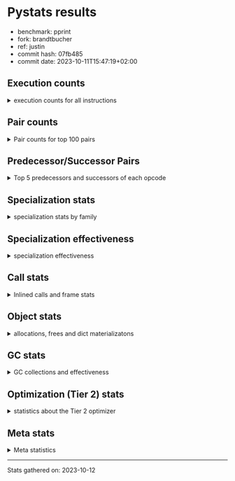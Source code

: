
# Pystats results

- benchmark: pprint
- fork: brandtbucher
- ref: justin
- commit hash: 07fb485
- commit date: 2023-10-11T15:47:19+02:00

## Execution counts

<details>
<summary> execution counts for all instructions </summary>

|Name | Count | Self | Cumulative | Miss ratio | 
|---|---:|---:|---:|---:|
| LOAD_FAST | 3,402,006,240 | 19.2% | 19.2% |  |
| STORE_FAST | 1,596,002,880 | 9.0% | 28.3% |  |
| LOAD_GLOBAL_BUILTIN | 1,428,001,980 | 8.1% | 36.3% |  |
| LOAD_CONST | 1,170,002,100 | 6.6% | 43.0% |  |
| POP_JUMP_IF_FALSE | 1,074,001,620 | 6.1% | 49.0% |  |
| TO_BOOL_BOOL | 978,000,900 | 5.5% | 54.6% |  |
| LOAD_FAST_LOAD_FAST | 846,001,980 | 4.8% | 59.3% |  |
| RETURN_VALUE | 528,000,420 | 3.0% | 62.3% |  |
| POP_JUMP_IF_TRUE | 486,000,360 | 2.7% | 65.1% |  |
| CALL_BUILTIN_FAST | 468,000,780 | 2.6% | 67.7% |  |
| CALL_BUILTIN_O | 426,000,420 | 2.4% | 70.1% |  |
| RESUME_CHECK | 414,000,840 | 2.3% | 72.5% |  |
| CALL_PY_EXACT_ARGS | 288,000,600 | 1.6% | 74.1% |  |
| LOAD_ATTR_METHOD_WITH_VALUES | 282,000,660 | 1.6% | 75.7% |  |
| POP_TOP | 276,000,720 | 1.6% | 77.3% |  |
| BUILD_TUPLE | 270,000,120 | 1.5% | 78.8% |  |
| LOAD_ATTR | 252,062,300 | 1.4% | 80.2% |  |
| LOAD_GLOBAL_MODULE | 234,000,380 | 1.3% | 81.5% |  |
| UNPACK_SEQUENCE_TUPLE | 234,000,060 | 1.3% | 82.9% |  |
| CONTAINS_OP | 216,000,420 | 1.2% | 84.1% |  |
| ENTER_EXECUTOR | 197,999,940 | 1.1% | 85.2% |  |
| PUSH_NULL | 192,000,780 | 1.1% | 86.3% |  |
| IS_OP | 180,000,120 | 1.0% | 87.3% |  |
| LOAD_ATTR_INSTANCE_VALUE | 174,000,420 | 1.0% | 88.3% |  |
| CALL_TYPE_1 | 144,000,180 | 0.8% | 89.1% |  |
| INTERPRETER_EXIT | 126,000,120 | 0.7% | 89.8% |  |
| LOAD_ATTR_METHOD_NO_DICT | 96,000,240 | 0.5% | 90.4% |  |
| EXTENDED_ARG | 90,000,120 | 0.5% | 90.9% |  |
| FOR_ITER_LIST | 84,436,840 | 0.5% | 91.3% | 27.4% |
| CALL_METHOD_DESCRIPTOR_O | 78,000,240 | 0.4% | 91.8% |  |
| RETURN_CONST | 78,000,180 | 0.4% | 92.2% |  |
| CALL | 72,018,520 | 0.4% | 92.6% |  |
| BINARY_OP | 72,018,000 | 0.4% | 93.0% |  |
| BINARY_OP_ADD_INT | 72,000,360 | 0.4% | 93.4% |  |
| STORE_SUBSCR_DICT | 72,000,180 | 0.4% | 93.9% |  |
| DELETE_SUBSCR | 72,000,180 | 0.4% | 94.3% |  |
| TO_BOOL_NONE | 72,000,120 | 0.4% | 94.7% |  |
| GET_ITER | 72,000,120 | 0.4% | 95.1% |  |
| BUILD_LIST | 72,000,120 | 0.4% | 95.5% |  |
| COPY | 72,000,060 | 0.4% | 95.9% |  |
| STORE_ATTR_SLOT | 72,000,000 | 0.4% | 96.3% |  |
| FORMAT_SIMPLE | 72,000,000 | 0.4% | 96.7% |  |
| CONVERT_VALUE | 72,000,000 | 0.4% | 97.1% |  |
| BINARY_SUBSCR_TUPLE_INT | 72,000,000 | 0.4% | 97.5% |  |
| COMPARE_OP_INT | 60,000,240 | 0.3% | 97.9% |  |
| TO_BOOL | 54,013,220 | 0.3% | 98.2% |  |
| CALL_LEN | 42,000,060 | 0.2% | 98.4% |  |
| FOR_ITER_TUPLE | 36,436,000 | 0.2% | 98.6% | 63.5% |
| JUMP_FORWARD | 36,000,180 | 0.2% | 98.8% |  |
| LOAD_ATTR_SLOT | 36,000,000 | 0.2% | 99.0% |  |
| BUILD_STRING | 36,000,000 | 0.2% | 99.2% |  |
| STORE_FAST_STORE_FAST | 24,000,120 | 0.1% | 99.4% |  |
| CALL_METHOD_DESCRIPTOR_NOARGS | 24,000,120 | 0.1% | 99.5% |  |
| NOP | 18,000,240 | 0.1% | 99.6% |  |
| TO_BOOL_LIST | 18,000,120 | 0.1% | 99.7% |  |
| UNPACK_SEQUENCE_TWO_TUPLE | 18,000,000 | 0.1% | 99.8% |  |
| CALL_KW | 18,000,000 | 0.1% | 99.9% |  |
| BINARY_OP_SUBTRACT_INT | 12,000,300 | 0.1% | 100.0% |  |
| LOAD_ATTR_METHOD_LAZY_DICT | 6,000,180 | 0.0% | 100.0% |  |
| LOAD_DEREF | 240 | 0.0% | 100.0% |  |
| LOAD_GLOBAL | 220 | 0.0% | 100.0% |  |
| LOAD_ATTR_MODULE | 200 | 0.0% | 100.0% |  |
| COPY_FREE_VARS | 120 | 0.0% | 100.0% |  |
| CALL_FUNCTION_EX | 120 | 0.0% | 100.0% |  |
| BINARY_OP_SUBTRACT_FLOAT | 120 | 0.0% | 100.0% |  |
| PUSH_EXC_INFO | 60 | 0.0% | 100.0% |  |
| POP_JUMP_IF_NONE | 60 | 0.0% | 100.0% |  |
| POP_EXCEPT | 60 | 0.0% | 100.0% |  |
| LOAD_ATTR_NONDESCRIPTOR_WITH_VALUES | 60 | 0.0% | 100.0% |  |
| JUMP_BACKWARD | 60 | 0.0% | 100.0% |  |
| COMPARE_OP | 60 | 0.0% | 100.0% |  |
| CHECK_EXC_MATCH | 60 | 0.0% | 100.0% |  |
| CALL_METHOD_DESCRIPTOR_FAST | 60 | 0.0% | 100.0% |  |
| BUILD_MAP | 60 | 0.0% | 100.0% |  |
| BINARY_OP_ADD_UNICODE | 60 | 0.0% | 100.0% |  |
| STORE_SUBSCR | 20 | 0.0% | 100.0% |  |


</details>

## Pair counts

<details>
<summary> Pair counts for top 100 pairs </summary>

|Pair | Count | Self | Cumulative | 
|---|---:|---:|---:|
| LOAD_GLOBAL_BUILTIN LOAD_FAST | 906,001,320 | 5.1% | 5.1% |
| STORE_FAST LOAD_FAST | 792,001,560 | 4.5% | 9.6% |
| LOAD_FAST LOAD_GLOBAL_BUILTIN | 522,000,600 | 3.0% | 12.6% |
| TO_BOOL_BOOL POP_JUMP_IF_FALSE | 510,000,660 | 2.9% | 15.4% |
| POP_JUMP_IF_FALSE LOAD_GLOBAL_BUILTIN | 486,000,360 | 2.7% | 18.2% |
| STORE_FAST STORE_FAST | 456,000,000 | 2.6% | 20.8% |
| LOAD_FAST TO_BOOL_BOOL | 402,000,280 | 2.3% | 23.0% |
| TO_BOOL_BOOL POP_JUMP_IF_TRUE | 396,000,120 | 2.2% | 25.3% |
| LOAD_FAST CALL_BUILTIN_O | 390,000,420 | 2.2% | 27.5% |
| POP_JUMP_IF_FALSE LOAD_FAST | 372,000,840 | 2.1% | 29.6% |
| LOAD_GLOBAL_BUILTIN CALL_BUILTIN_FAST | 342,000,480 | 1.9% | 31.5% |
| CALL_BUILTIN_FAST TO_BOOL_BOOL | 342,000,480 | 1.9% | 33.5% |
| LOAD_FAST LOAD_CONST | 324,000,540 | 1.8% | 35.3% |
| LOAD_CONST LOAD_CONST | 306,000,240 | 1.7% | 37.0% |
| CALL_PY_EXACT_ARGS RESUME_CHECK | 288,000,600 | 1.6% | 38.6% |
| LOAD_FAST LOAD_ATTR_METHOD_WITH_VALUES | 282,000,620 | 1.6% | 40.2% |
| POP_TOP LOAD_FAST | 270,000,420 | 1.5% | 41.8% |
| BUILD_TUPLE RETURN_VALUE | 270,000,120 | 1.5% | 43.3% |
| RETURN_VALUE UNPACK_SEQUENCE_TUPLE | 234,000,060 | 1.3% | 44.6% |
| RETURN_VALUE RETURN_VALUE | 234,000,060 | 1.3% | 45.9% |
| UNPACK_SEQUENCE_TUPLE STORE_FAST | 228,000,000 | 1.3% | 47.2% |
| CONTAINS_OP POP_JUMP_IF_FALSE | 216,000,420 | 1.2% | 48.5% |
| LOAD_ATTR_METHOD_WITH_VALUES LOAD_FAST_LOAD_FAST | 198,000,660 | 1.1% | 49.6% |
| LOAD_CONST STORE_FAST | 198,000,540 | 1.1% | 50.7% |
| LOAD_FAST_LOAD_FAST LOAD_FAST_LOAD_FAST | 198,000,240 | 1.1% | 51.8% |
| LOAD_FAST_LOAD_FAST CALL_PY_EXACT_ARGS | 198,000,220 | 1.1% | 52.9% |
| POP_JUMP_IF_TRUE LOAD_FAST | 198,000,120 | 1.1% | 54.1% |
| POP_JUMP_IF_TRUE ENTER_EXECUTOR | 197,999,940 | 1.1% | 55.2% |
| LOAD_FAST PUSH_NULL | 192,000,540 | 1.1% | 56.3% |
| PUSH_NULL LOAD_FAST | 192,000,240 | 1.1% | 57.3% |
| CALL_BUILTIN_O POP_TOP | 192,000,120 | 1.1% | 58.4% |
| LOAD_GLOBAL_BUILTIN LOAD_ATTR | 180,000,120 | 1.0% | 59.4% |
| LOAD_ATTR IS_OP | 180,000,120 | 1.0% | 60.5% |
| STORE_FAST LOAD_GLOBAL_BUILTIN | 168,000,180 | 1.0% | 61.4% |
| LOAD_ATTR_INSTANCE_VALUE TO_BOOL_BOOL | 162,000,120 | 0.9% | 62.3% |
| LOAD_CONST BUILD_TUPLE | 162,000,000 | 0.9% | 63.2% |
| CALL_BUILTIN_O LOAD_CONST | 162,000,000 | 0.9% | 64.2% |
| LOAD_FAST LOAD_ATTR_INSTANCE_VALUE | 156,000,320 | 0.9% | 65.0% |
| RESUME_CHECK LOAD_FAST | 144,000,360 | 0.8% | 65.9% |
| RESUME_CHECK LOAD_GLOBAL_BUILTIN | 144,000,300 | 0.8% | 66.7% |
| LOAD_FAST CALL_TYPE_1 | 144,000,160 | 0.8% | 67.5% |
| LOAD_GLOBAL_MODULE CONTAINS_OP | 144,000,120 | 0.8% | 68.3% |
| LOAD_FAST LOAD_GLOBAL_MODULE | 144,000,120 | 0.8% | 69.1% |
| CALL_TYPE_1 STORE_FAST | 144,000,120 | 0.8% | 69.9% |
| IS_OP POP_JUMP_IF_FALSE | 144,000,000 | 0.8% | 70.7% |
| CALL_BUILTIN_FAST STORE_FAST | 126,000,300 | 0.7% | 71.5% |
| LOAD_CONST CALL_BUILTIN_FAST | 126,000,120 | 0.7% | 72.2% |
| CACHE RESUME_CHECK | 126,000,120 | 0.7% | 72.9% |
| LOAD_FAST CALL_PY_EXACT_ARGS | 90,000,240 | 0.5% | 73.4% |
| EXTENDED_ARG POP_JUMP_IF_FALSE | 90,000,120 | 0.5% | 73.9% |
| LOAD_FAST_LOAD_FAST LOAD_FAST | 84,000,360 | 0.5% | 74.4% |
| LOAD_FAST LOAD_FAST_LOAD_FAST | 84,000,000 | 0.5% | 74.9% |
| LOAD_ATTR_METHOD_WITH_VALUES LOAD_FAST | 84,000,000 | 0.5% | 75.3% |
| LOAD_FAST CALL_METHOD_DESCRIPTOR_O | 78,000,120 | 0.4% | 75.8% |
| LOAD_FAST LOAD_ATTR | 72,000,340 | 0.4% | 76.2% |
| LOAD_FAST_LOAD_FAST CONTAINS_OP | 72,000,300 | 0.4% | 76.6% |
| CALL_BUILTIN_O STORE_FAST | 72,000,300 | 0.4% | 77.0% |
| STORE_FAST LOAD_CONST | 72,000,240 | 0.4% | 77.4% |
| POP_JUMP_IF_FALSE LOAD_CONST | 72,000,240 | 0.4% | 77.8% |
| LOAD_CONST LOAD_FAST_LOAD_FAST | 72,000,240 | 0.4% | 78.2% |
| LOAD_CONST BINARY_OP_ADD_INT | 72,000,240 | 0.4% | 78.6% |
| LOAD_FAST_LOAD_FAST DELETE_SUBSCR | 72,000,180 | 0.4% | 79.0% |
| LOAD_ATTR STORE_FAST | 72,000,180 | 0.4% | 79.4% |
| BINARY_OP_ADD_INT STORE_FAST | 72,000,180 | 0.4% | 79.8% |
| LOAD_FAST_LOAD_FAST STORE_SUBSCR_DICT | 72,000,160 | 0.4% | 80.2% |
| TO_BOOL_NONE POP_JUMP_IF_FALSE | 72,000,120 | 0.4% | 80.7% |
| TO_BOOL_BOOL EXTENDED_ARG | 72,000,120 | 0.4% | 81.1% |
| STORE_SUBSCR_DICT LOAD_CONST | 72,000,120 | 0.4% | 81.5% |
| STORE_FAST BUILD_LIST | 72,000,120 | 0.4% | 81.9% |
| POP_JUMP_IF_FALSE LOAD_FAST_LOAD_FAST | 72,000,120 | 0.4% | 82.3% |
| LOAD_FAST_LOAD_FAST BUILD_TUPLE | 72,000,120 | 0.4% | 82.7% |
| LOAD_FAST TO_BOOL_NONE | 72,000,120 | 0.4% | 83.1% |
| LOAD_FAST GET_ITER | 72,000,120 | 0.4% | 83.5% |
| LOAD_CONST LOAD_ATTR_METHOD_NO_DICT | 72,000,120 | 0.4% | 83.9% |
| LOAD_ATTR_METHOD_NO_DICT LOAD_FAST | 72,000,120 | 0.4% | 84.3% |
| CALL_METHOD_DESCRIPTOR_O BINARY_OP | 72,000,120 | 0.4% | 84.7% |
| BUILD_LIST STORE_FAST | 72,000,120 | 0.4% | 85.1% |
| BINARY_OP LOAD_FAST_LOAD_FAST | 72,000,120 | 0.4% | 85.5% |
| POP_JUMP_IF_FALSE POP_TOP | 72,000,060 | 0.4% | 85.9% |
| STORE_ATTR_SLOT RETURN_CONST | 72,000,000 | 0.4% | 86.4% |
| RETURN_CONST INTERPRETER_EXIT | 72,000,000 | 0.4% | 86.8% |
| RESUME_CHECK LOAD_FAST_LOAD_FAST | 72,000,000 | 0.4% | 87.2% |
| LOAD_GLOBAL_MODULE LOAD_FAST | 72,000,000 | 0.4% | 87.6% |
| LOAD_FAST_LOAD_FAST STORE_ATTR_SLOT | 72,000,000 | 0.4% | 88.0% |
| LOAD_FAST COPY | 72,000,000 | 0.4% | 88.4% |
| LOAD_FAST CONVERT_VALUE | 72,000,000 | 0.4% | 88.8% |
| LOAD_CONST BINARY_SUBSCR_TUPLE_INT | 72,000,000 | 0.4% | 89.2% |
| COPY TO_BOOL_BOOL | 72,000,000 | 0.4% | 89.6% |
| CONVERT_VALUE FORMAT_SIMPLE | 72,000,000 | 0.4% | 90.0% |
| BINARY_SUBSCR_TUPLE_INT CALL | 72,000,000 | 0.4% | 90.4% |
| ENTER_EXECUTOR LOAD_FAST_LOAD_FAST | 59,999,880 | 0.3% | 90.8% |
| FOR_ITER_LIST STORE_FAST | 54,218,500 | 0.3% | 91.1% |
| RETURN_VALUE INTERPRETER_EXIT | 54,000,120 | 0.3% | 91.4% |
| POP_JUMP_IF_TRUE LOAD_CONST | 54,000,120 | 0.3% | 91.7% |
| DELETE_SUBSCR LOAD_FAST | 54,000,120 | 0.3% | 92.0% |
| LOAD_FAST TO_BOOL | 54,000,020 | 0.3% | 92.3% |
| TO_BOOL POP_JUMP_IF_TRUE | 54,000,000 | 0.3% | 92.6% |
| ENTER_EXECUTOR LOAD_GLOBAL_BUILTIN | 54,000,000 | 0.3% | 92.9% |
| GET_ITER FOR_ITER_LIST | 52,473,080 | 0.3% | 93.2% |
| COMPARE_OP_INT POP_JUMP_IF_FALSE | 42,000,240 | 0.2% | 93.4% |


</details>

## Predecessor/Successor Pairs

<details>
<summary> Top 5 predecessors and successors of each opcode </summary>

### CACHE

<details>
<summary> Successors and predecessors for CACHE </summary>

|Predecessors | Count | Percentage | 
|---|---:|---:|

|Successors | Count | Percentage | 
|---|---:|---:|
| RESUME_CHECK | 126,000,120 | 100.0% |


</details>

### DELETE_SUBSCR

<details>
<summary> Successors and predecessors for DELETE_SUBSCR </summary>

|Predecessors | Count | Percentage | 
|---|---:|---:|
| LOAD_FAST_LOAD_FAST | 72,000,180 | 100.0% |

|Successors | Count | Percentage | 
|---|---:|---:|
| LOAD_FAST | 54,000,120 | 75.0% |
| LOAD_CONST | 18,000,000 | 25.0% |
| RETURN_CONST | 60 | 0.0% |


</details>

### FORMAT_SIMPLE

<details>
<summary> Successors and predecessors for FORMAT_SIMPLE </summary>

|Predecessors | Count | Percentage | 
|---|---:|---:|
| CONVERT_VALUE | 72,000,000 | 100.0% |

|Successors | Count | Percentage | 
|---|---:|---:|
| LOAD_CONST | 36,000,000 | 50.0% |
| BUILD_STRING | 36,000,000 | 50.0% |


</details>

### GET_ITER

<details>
<summary> Successors and predecessors for GET_ITER </summary>

|Predecessors | Count | Percentage | 
|---|---:|---:|
| LOAD_FAST | 72,000,120 | 100.0% |

|Successors | Count | Percentage | 
|---|---:|---:|
| FOR_ITER_LIST | 52,473,080 | 72.9% |
| FOR_ITER_TUPLE | 19,527,040 | 27.1% |


</details>

### INTERPRETER_EXIT

<details>
<summary> Successors and predecessors for INTERPRETER_EXIT </summary>

|Predecessors | Count | Percentage | 
|---|---:|---:|
| RETURN_CONST | 72,000,000 | 57.1% |
| RETURN_VALUE | 54,000,120 | 42.9% |

|Successors | Count | Percentage | 
|---|---:|---:|


</details>

### NOP

<details>
<summary> Successors and predecessors for NOP </summary>

|Predecessors | Count | Percentage | 
|---|---:|---:|
| RESUME_CHECK | 18,000,000 | 100.0% |
| STORE_FAST | 120 | 0.0% |
| POP_TOP | 120 | 0.0% |

|Successors | Count | Percentage | 
|---|---:|---:|
| LOAD_FAST | 18,000,000 | 100.0% |
| LOAD_DEREF | 120 | 0.0% |
| LOAD_GLOBAL_BUILTIN | 100 | 0.0% |
| LOAD_GLOBAL | 20 | 0.0% |


</details>

### POP_TOP

<details>
<summary> Successors and predecessors for POP_TOP </summary>

|Predecessors | Count | Percentage | 
|---|---:|---:|
| CALL_BUILTIN_O | 192,000,120 | 69.6% |
| POP_JUMP_IF_FALSE | 72,000,060 | 26.1% |
| RETURN_CONST | 6,000,180 | 2.2% |
| CALL_METHOD_DESCRIPTOR_O | 6,000,120 | 2.2% |
| CALL | 240 | 0.0% |

|Successors | Count | Percentage | 
|---|---:|---:|
| LOAD_FAST | 270,000,420 | 97.8% |
| RETURN_CONST | 6,000,060 | 2.2% |
| NOP | 120 | 0.0% |
| LOAD_FAST_LOAD_FAST | 60 | 0.0% |
| LOAD_CONST | 60 | 0.0% |


</details>

### PUSH_NULL

<details>
<summary> Successors and predecessors for PUSH_NULL </summary>

|Predecessors | Count | Percentage | 
|---|---:|---:|
| LOAD_FAST | 192,000,540 | 100.0% |
| LOAD_DEREF | 120 | 0.0% |
| LOAD_ATTR_MODULE | 80 | 0.0% |
| LOAD_ATTR | 40 | 0.0% |

|Successors | Count | Percentage | 
|---|---:|---:|
| LOAD_FAST | 192,000,240 | 100.0% |
| CALL | 480 | 0.0% |
| LOAD_FAST_LOAD_FAST | 60 | 0.0% |


</details>

### RETURN_VALUE

<details>
<summary> Successors and predecessors for RETURN_VALUE </summary>

|Predecessors | Count | Percentage | 
|---|---:|---:|
| BUILD_TUPLE | 270,000,120 | 51.1% |
| RETURN_VALUE | 234,000,060 | 44.3% |
| COMPARE_OP_INT | 18,000,000 | 3.4% |
| LOAD_FAST | 6,000,180 | 1.1% |
| CALL_METHOD_DESCRIPTOR_NOARGS | 60 | 0.0% |

|Successors | Count | Percentage | 
|---|---:|---:|
| UNPACK_SEQUENCE_TUPLE | 234,000,060 | 44.3% |
| RETURN_VALUE | 234,000,060 | 44.3% |
| INTERPRETER_EXIT | 54,000,120 | 10.2% |
| STORE_FAST | 6,000,060 | 1.1% |
| LOAD_GLOBAL | 80 | 0.0% |


</details>

### STORE_SUBSCR

<details>
<summary> Successors and predecessors for STORE_SUBSCR </summary>

|Predecessors | Count | Percentage | 
|---|---:|---:|
| LOAD_FAST_LOAD_FAST | 20 | 100.0% |

|Successors | Count | Percentage | 
|---|---:|---:|
| STORE_SUBSCR_DICT | 20 | 100.0% |


</details>

### TO_BOOL

<details>
<summary> Successors and predecessors for TO_BOOL </summary>

|Predecessors | Count | Percentage | 
|---|---:|---:|
| LOAD_FAST | 54,000,020 | 100.0% |
| TO_BOOL | 13,200 | 0.0% |

|Successors | Count | Percentage | 
|---|---:|---:|
| POP_JUMP_IF_TRUE | 54,000,000 | 100.0% |
| TO_BOOL | 13,200 | 0.0% |
| TO_BOOL_BOOL | 20 | 0.0% |


</details>

### BINARY_OP

<details>
<summary> Successors and predecessors for BINARY_OP </summary>

|Predecessors | Count | Percentage | 
|---|---:|---:|
| CALL_METHOD_DESCRIPTOR_O | 72,000,120 | 100.0% |
| BINARY_OP | 17,640 | 0.0% |
| LOAD_FAST | 120 | 0.0% |
| LOAD_CONST | 60 | 0.0% |
| LOAD_FAST_LOAD_FAST | 40 | 0.0% |

|Successors | Count | Percentage | 
|---|---:|---:|
| LOAD_FAST_LOAD_FAST | 72,000,120 | 100.0% |
| BINARY_OP | 17,640 | 0.0% |
| BINARY_OP_ADD_INT | 80 | 0.0% |
| BINARY_OP_SUBTRACT_INT | 60 | 0.0% |
| BINARY_OP_ADD_UNICODE | 60 | 0.0% |


</details>

### BUILD_LIST

<details>
<summary> Successors and predecessors for BUILD_LIST </summary>

|Predecessors | Count | Percentage | 
|---|---:|---:|
| STORE_FAST | 72,000,120 | 100.0% |

|Successors | Count | Percentage | 
|---|---:|---:|
| STORE_FAST | 72,000,120 | 100.0% |


</details>

### BUILD_STRING

<details>
<summary> Successors and predecessors for BUILD_STRING </summary>

|Predecessors | Count | Percentage | 
|---|---:|---:|
| FORMAT_SIMPLE | 36,000,000 | 100.0% |

|Successors | Count | Percentage | 
|---|---:|---:|
| CALL_BUILTIN_O | 36,000,000 | 100.0% |


</details>

### BUILD_TUPLE

<details>
<summary> Successors and predecessors for BUILD_TUPLE </summary>

|Predecessors | Count | Percentage | 
|---|---:|---:|
| LOAD_CONST | 162,000,000 | 60.0% |
| LOAD_FAST_LOAD_FAST | 72,000,120 | 26.7% |
| CALL | 36,000,000 | 13.3% |

|Successors | Count | Percentage | 
|---|---:|---:|
| RETURN_VALUE | 270,000,120 | 100.0% |


</details>

### CALL

<details>
<summary> Successors and predecessors for CALL </summary>

|Predecessors | Count | Percentage | 
|---|---:|---:|
| BINARY_SUBSCR_TUPLE_INT | 72,000,000 | 100.0% |
| CALL | 17,780 | 0.0% |
| PUSH_NULL | 480 | 0.0% |
| LOAD_CONST | 80 | 0.0% |
| LOAD_GLOBAL_MODULE | 60 | 0.0% |

|Successors | Count | Percentage | 
|---|---:|---:|
| LOAD_GLOBAL_MODULE | 36,000,000 | 50.0% |
| BUILD_TUPLE | 36,000,000 | 50.0% |
| CALL | 17,780 | 0.0% |
| POP_TOP | 240 | 0.0% |
| STORE_FAST | 180 | 0.0% |


</details>

### CALL_FUNCTION_EX

<details>
<summary> Successors and predecessors for CALL_FUNCTION_EX </summary>

|Predecessors | Count | Percentage | 
|---|---:|---:|
| LOAD_FAST | 120 | 100.0% |

|Successors | Count | Percentage | 
|---|---:|---:|
| COPY_FREE_VARS | 120 | 100.0% |


</details>

### CALL_KW

<details>
<summary> Successors and predecessors for CALL_KW </summary>

|Predecessors | Count | Percentage | 
|---|---:|---:|
| LOAD_CONST | 18,000,000 | 100.0% |

|Successors | Count | Percentage | 
|---|---:|---:|
| STORE_FAST | 18,000,000 | 100.0% |


</details>

### COMPARE_OP

<details>
<summary> Successors and predecessors for COMPARE_OP </summary>

|Predecessors | Count | Percentage | 
|---|---:|---:|
| LOAD_CONST | 60 | 100.0% |

|Successors | Count | Percentage | 
|---|---:|---:|
| COMPARE_OP_INT | 60 | 100.0% |


</details>

### CONTAINS_OP

<details>
<summary> Successors and predecessors for CONTAINS_OP </summary>

|Predecessors | Count | Percentage | 
|---|---:|---:|
| LOAD_GLOBAL_MODULE | 144,000,120 | 66.7% |
| LOAD_FAST_LOAD_FAST | 72,000,300 | 33.3% |

|Successors | Count | Percentage | 
|---|---:|---:|
| POP_JUMP_IF_FALSE | 216,000,420 | 100.0% |


</details>

### CONVERT_VALUE

<details>
<summary> Successors and predecessors for CONVERT_VALUE </summary>

|Predecessors | Count | Percentage | 
|---|---:|---:|
| LOAD_FAST | 72,000,000 | 100.0% |

|Successors | Count | Percentage | 
|---|---:|---:|
| FORMAT_SIMPLE | 72,000,000 | 100.0% |


</details>

### COPY

<details>
<summary> Successors and predecessors for COPY </summary>

|Predecessors | Count | Percentage | 
|---|---:|---:|
| LOAD_FAST | 72,000,000 | 100.0% |
| BINARY_OP_ADD_INT | 60 | 0.0% |

|Successors | Count | Percentage | 
|---|---:|---:|
| TO_BOOL_BOOL | 72,000,000 | 100.0% |
| STORE_FAST_STORE_FAST | 60 | 0.0% |


</details>

### COPY_FREE_VARS

<details>
<summary> Successors and predecessors for COPY_FREE_VARS </summary>

|Predecessors | Count | Percentage | 
|---|---:|---:|
| CALL_FUNCTION_EX | 120 | 100.0% |

|Successors | Count | Percentage | 
|---|---:|---:|
| RESUME_CHECK | 120 | 100.0% |


</details>

### ENTER_EXECUTOR

<details>
<summary> Successors and predecessors for ENTER_EXECUTOR </summary>

|Predecessors | Count | Percentage | 
|---|---:|---:|
| POP_JUMP_IF_TRUE | 197,999,940 | 100.0% |

|Successors | Count | Percentage | 
|---|---:|---:|
| LOAD_FAST_LOAD_FAST | 59,999,880 | 30.3% |
| LOAD_GLOBAL_BUILTIN | 54,000,000 | 27.3% |
| FOR_ITER_LIST | 31,527,400 | 15.9% |
| LOAD_FAST | 18,000,000 | 9.1% |
| LOAD_ATTR_INSTANCE_VALUE | 18,000,000 | 9.1% |


</details>

### EXTENDED_ARG

<details>
<summary> Successors and predecessors for EXTENDED_ARG </summary>

|Predecessors | Count | Percentage | 
|---|---:|---:|
| TO_BOOL_BOOL | 72,000,120 | 80.0% |
| IS_OP | 18,000,000 | 20.0% |

|Successors | Count | Percentage | 
|---|---:|---:|
| POP_JUMP_IF_FALSE | 90,000,120 | 100.0% |


</details>

### IS_OP

<details>
<summary> Successors and predecessors for IS_OP </summary>

|Predecessors | Count | Percentage | 
|---|---:|---:|
| LOAD_ATTR | 180,000,120 | 100.0% |

|Successors | Count | Percentage | 
|---|---:|---:|
| POP_JUMP_IF_FALSE | 144,000,000 | 80.0% |
| POP_JUMP_IF_TRUE | 18,000,120 | 10.0% |
| EXTENDED_ARG | 18,000,000 | 10.0% |


</details>

### JUMP_BACKWARD

<details>
<summary> Successors and predecessors for JUMP_BACKWARD </summary>

|Predecessors | Count | Percentage | 
|---|---:|---:|
| POP_EXCEPT | 60 | 100.0% |

|Successors | Count | Percentage | 
|---|---:|---:|
| LOAD_FAST | 60 | 100.0% |


</details>

### JUMP_FORWARD

<details>
<summary> Successors and predecessors for JUMP_FORWARD </summary>

|Predecessors | Count | Percentage | 
|---|---:|---:|
| STORE_FAST | 36,000,120 | 100.0% |
| LOAD_FAST | 60 | 0.0% |

|Successors | Count | Percentage | 
|---|---:|---:|
| LOAD_GLOBAL_BUILTIN | 18,000,120 | 50.0% |
| LOAD_FAST | 18,000,000 | 50.0% |
| LOAD_FAST_LOAD_FAST | 60 | 0.0% |


</details>

### LOAD_ATTR

<details>
<summary> Successors and predecessors for LOAD_ATTR </summary>

|Predecessors | Count | Percentage | 
|---|---:|---:|
| LOAD_GLOBAL_BUILTIN | 180,000,120 | 71.4% |
| LOAD_FAST | 72,000,340 | 28.6% |
| LOAD_ATTR | 61,620 | 0.0% |
| LOAD_GLOBAL_MODULE | 80 | 0.0% |
| CALL_TYPE_1 | 60 | 0.0% |

|Successors | Count | Percentage | 
|---|---:|---:|
| IS_OP | 180,000,120 | 71.4% |
| STORE_FAST | 72,000,180 | 28.6% |
| LOAD_ATTR | 61,620 | 0.0% |
| LOAD_ATTR_MODULE | 80 | 0.0% |
| LOAD_CONST | 60 | 0.0% |


</details>

### LOAD_CONST

<details>
<summary> Successors and predecessors for LOAD_CONST </summary>

|Predecessors | Count | Percentage | 
|---|---:|---:|
| LOAD_FAST | 324,000,540 | 27.7% |
| LOAD_CONST | 306,000,240 | 26.2% |
| CALL_BUILTIN_O | 162,000,000 | 13.8% |
| STORE_FAST | 72,000,240 | 6.2% |
| POP_JUMP_IF_FALSE | 72,000,240 | 6.2% |

|Successors | Count | Percentage | 
|---|---:|---:|
| LOAD_CONST | 306,000,240 | 26.2% |
| STORE_FAST | 198,000,540 | 16.9% |
| BUILD_TUPLE | 162,000,000 | 13.8% |
| CALL_BUILTIN_FAST | 126,000,120 | 10.8% |
| LOAD_FAST_LOAD_FAST | 72,000,240 | 6.2% |


</details>

### LOAD_DEREF

<details>
<summary> Successors and predecessors for LOAD_DEREF </summary>

|Predecessors | Count | Percentage | 
|---|---:|---:|
| STORE_FAST | 120 | 50.0% |
| NOP | 120 | 50.0% |

|Successors | Count | Percentage | 
|---|---:|---:|
| STORE_FAST | 120 | 50.0% |
| PUSH_NULL | 120 | 50.0% |


</details>

### LOAD_FAST

<details>
<summary> Successors and predecessors for LOAD_FAST </summary>

|Predecessors | Count | Percentage | 
|---|---:|---:|
| LOAD_GLOBAL_BUILTIN | 906,001,320 | 26.6% |
| STORE_FAST | 792,001,560 | 23.3% |
| POP_JUMP_IF_FALSE | 372,000,840 | 10.9% |
| POP_TOP | 270,000,420 | 7.9% |
| POP_JUMP_IF_TRUE | 198,000,120 | 5.8% |

|Successors | Count | Percentage | 
|---|---:|---:|
| LOAD_GLOBAL_BUILTIN | 522,000,600 | 15.3% |
| TO_BOOL_BOOL | 402,000,280 | 11.8% |
| CALL_BUILTIN_O | 390,000,420 | 11.5% |
| LOAD_CONST | 324,000,540 | 9.5% |
| LOAD_ATTR_METHOD_WITH_VALUES | 282,000,620 | 8.3% |


</details>

### LOAD_FAST_LOAD_FAST

<details>
<summary> Successors and predecessors for LOAD_FAST_LOAD_FAST </summary>

|Predecessors | Count | Percentage | 
|---|---:|---:|
| LOAD_ATTR_METHOD_WITH_VALUES | 198,000,660 | 23.4% |
| LOAD_FAST_LOAD_FAST | 198,000,240 | 23.4% |
| LOAD_FAST | 84,000,000 | 9.9% |
| LOAD_CONST | 72,000,240 | 8.5% |
| POP_JUMP_IF_FALSE | 72,000,120 | 8.5% |

|Successors | Count | Percentage | 
|---|---:|---:|
| LOAD_FAST_LOAD_FAST | 198,000,240 | 23.4% |
| CALL_PY_EXACT_ARGS | 198,000,220 | 23.4% |
| LOAD_FAST | 84,000,360 | 9.9% |
| CONTAINS_OP | 72,000,300 | 8.5% |
| DELETE_SUBSCR | 72,000,180 | 8.5% |


</details>

### LOAD_GLOBAL

<details>
<summary> Successors and predecessors for LOAD_GLOBAL </summary>

|Predecessors | Count | Percentage | 
|---|---:|---:|
| RETURN_VALUE | 80 | 36.4% |
| RESUME_CHECK | 60 | 27.3% |
| STORE_FAST_STORE_FAST | 20 | 9.1% |
| PUSH_EXC_INFO | 20 | 9.1% |
| NOP | 20 | 9.1% |

|Successors | Count | Percentage | 
|---|---:|---:|
| LOAD_GLOBAL_MODULE | 100 | 45.5% |
| LOAD_GLOBAL_BUILTIN | 80 | 36.4% |
| LOAD_ATTR | 40 | 18.2% |


</details>

### POP_JUMP_IF_FALSE

<details>
<summary> Successors and predecessors for POP_JUMP_IF_FALSE </summary>

|Predecessors | Count | Percentage | 
|---|---:|---:|
| TO_BOOL_BOOL | 510,000,660 | 47.5% |
| CONTAINS_OP | 216,000,420 | 20.1% |
| IS_OP | 144,000,000 | 13.4% |
| EXTENDED_ARG | 90,000,120 | 8.4% |
| TO_BOOL_NONE | 72,000,120 | 6.7% |

|Successors | Count | Percentage | 
|---|---:|---:|
| LOAD_GLOBAL_BUILTIN | 486,000,360 | 45.3% |
| LOAD_FAST | 372,000,840 | 34.6% |
| LOAD_CONST | 72,000,240 | 6.7% |
| LOAD_FAST_LOAD_FAST | 72,000,120 | 6.7% |
| POP_TOP | 72,000,060 | 6.7% |


</details>

### POP_JUMP_IF_NONE

<details>
<summary> Successors and predecessors for POP_JUMP_IF_NONE </summary>

|Predecessors | Count | Percentage | 
|---|---:|---:|
| LOAD_FAST | 60 | 100.0% |

|Successors | Count | Percentage | 
|---|---:|---:|
| LOAD_CONST | 60 | 100.0% |


</details>

### POP_JUMP_IF_TRUE

<details>
<summary> Successors and predecessors for POP_JUMP_IF_TRUE </summary>

|Predecessors | Count | Percentage | 
|---|---:|---:|
| TO_BOOL_BOOL | 396,000,120 | 81.5% |
| TO_BOOL | 54,000,000 | 11.1% |
| TO_BOOL_LIST | 18,000,120 | 3.7% |
| IS_OP | 18,000,120 | 3.7% |

|Successors | Count | Percentage | 
|---|---:|---:|
| LOAD_FAST | 198,000,120 | 40.7% |
| ENTER_EXECUTOR | 197,999,940 | 40.7% |
| LOAD_CONST | 54,000,120 | 11.1% |
| LOAD_GLOBAL_BUILTIN | 36,000,120 | 7.4% |
| RETURN_CONST | 60 | 0.0% |


</details>

### RETURN_CONST

<details>
<summary> Successors and predecessors for RETURN_CONST </summary>

|Predecessors | Count | Percentage | 
|---|---:|---:|
| STORE_ATTR_SLOT | 72,000,000 | 92.3% |
| POP_TOP | 6,000,060 | 7.7% |
| POP_JUMP_IF_TRUE | 60 | 0.0% |
| DELETE_SUBSCR | 60 | 0.0% |

|Successors | Count | Percentage | 
|---|---:|---:|
| INTERPRETER_EXIT | 72,000,000 | 92.3% |
| POP_TOP | 6,000,180 | 7.7% |


</details>

### STORE_FAST

<details>
<summary> Successors and predecessors for STORE_FAST </summary>

|Predecessors | Count | Percentage | 
|---|---:|---:|
| STORE_FAST | 456,000,000 | 28.6% |
| UNPACK_SEQUENCE_TUPLE | 228,000,000 | 14.3% |
| LOAD_CONST | 198,000,540 | 12.4% |
| CALL_TYPE_1 | 144,000,120 | 9.0% |
| CALL_BUILTIN_FAST | 126,000,300 | 7.9% |

|Successors | Count | Percentage | 
|---|---:|---:|
| LOAD_FAST | 792,001,560 | 49.6% |
| STORE_FAST | 456,000,000 | 28.6% |
| LOAD_GLOBAL_BUILTIN | 168,000,180 | 10.5% |
| LOAD_CONST | 72,000,240 | 4.5% |
| BUILD_LIST | 72,000,120 | 4.5% |


</details>

### STORE_FAST_STORE_FAST

<details>
<summary> Successors and predecessors for STORE_FAST_STORE_FAST </summary>

|Predecessors | Count | Percentage | 
|---|---:|---:|
| UNPACK_SEQUENCE_TWO_TUPLE | 18,000,000 | 75.0% |
| UNPACK_SEQUENCE_TUPLE | 6,000,060 | 25.0% |
| COPY | 60 | 0.0% |

|Successors | Count | Percentage | 
|---|---:|---:|
| LOAD_FAST | 18,000,000 | 75.0% |
| STORE_FAST | 6,000,060 | 25.0% |
| LOAD_GLOBAL_BUILTIN | 40 | 0.0% |
| LOAD_GLOBAL | 20 | 0.0% |


</details>

### BINARY_OP_ADD_INT

<details>
<summary> Successors and predecessors for BINARY_OP_ADD_INT </summary>

|Predecessors | Count | Percentage | 
|---|---:|---:|
| LOAD_CONST | 72,000,240 | 100.0% |
| BINARY_OP | 80 | 0.0% |
| LOAD_ATTR_INSTANCE_VALUE | 40 | 0.0% |

|Successors | Count | Percentage | 
|---|---:|---:|
| STORE_FAST | 72,000,180 | 100.0% |
| LOAD_FAST_LOAD_FAST | 60 | 0.0% |
| COPY | 60 | 0.0% |
| CALL_PY_EXACT_ARGS | 40 | 0.0% |
| CALL | 20 | 0.0% |


</details>

### BINARY_OP_SUBTRACT_FLOAT

<details>
<summary> Successors and predecessors for BINARY_OP_SUBTRACT_FLOAT </summary>

|Predecessors | Count | Percentage | 
|---|---:|---:|
| LOAD_FAST | 80 | 66.7% |
| BINARY_OP | 40 | 33.3% |

|Successors | Count | Percentage | 
|---|---:|---:|
| STORE_FAST | 120 | 100.0% |


</details>

### BINARY_SUBSCR_TUPLE_INT

<details>
<summary> Successors and predecessors for BINARY_SUBSCR_TUPLE_INT </summary>

|Predecessors | Count | Percentage | 
|---|---:|---:|
| LOAD_CONST | 72,000,000 | 100.0% |

|Successors | Count | Percentage | 
|---|---:|---:|
| CALL | 72,000,000 | 100.0% |


</details>

### CALL_BUILTIN_FAST

<details>
<summary> Successors and predecessors for CALL_BUILTIN_FAST </summary>

|Predecessors | Count | Percentage | 
|---|---:|---:|
| LOAD_GLOBAL_BUILTIN | 342,000,480 | 73.1% |
| LOAD_CONST | 126,000,120 | 26.9% |
| LOAD_FAST | 140 | 0.0% |
| CALL | 40 | 0.0% |

|Successors | Count | Percentage | 
|---|---:|---:|
| TO_BOOL_BOOL | 342,000,480 | 73.1% |
| STORE_FAST | 126,000,300 | 26.9% |


</details>

### CALL_BUILTIN_O

<details>
<summary> Successors and predecessors for CALL_BUILTIN_O </summary>

|Predecessors | Count | Percentage | 
|---|---:|---:|
| LOAD_FAST | 390,000,420 | 91.5% |
| BUILD_STRING | 36,000,000 | 8.5% |

|Successors | Count | Percentage | 
|---|---:|---:|
| POP_TOP | 192,000,120 | 45.1% |
| LOAD_CONST | 162,000,000 | 38.0% |
| STORE_FAST | 72,000,300 | 16.9% |


</details>

### CALL_LEN

<details>
<summary> Successors and predecessors for CALL_LEN </summary>

|Predecessors | Count | Percentage | 
|---|---:|---:|
| LOAD_FAST | 42,000,060 | 100.0% |

|Successors | Count | Percentage | 
|---|---:|---:|
| LOAD_CONST | 36,000,000 | 85.7% |
| LOAD_FAST | 6,000,060 | 14.3% |


</details>

### CALL_METHOD_DESCRIPTOR_NOARGS

<details>
<summary> Successors and predecessors for CALL_METHOD_DESCRIPTOR_NOARGS </summary>

|Predecessors | Count | Percentage | 
|---|---:|---:|
| LOAD_ATTR_METHOD_NO_DICT | 24,000,060 | 100.0% |
| LOAD_ATTR_METHOD_LAZY_DICT | 40 | 0.0% |
| CALL | 20 | 0.0% |

|Successors | Count | Percentage | 
|---|---:|---:|
| LOAD_GLOBAL_MODULE | 18,000,000 | 75.0% |
| LOAD_FAST | 6,000,060 | 25.0% |
| RETURN_VALUE | 60 | 0.0% |


</details>

### CALL_METHOD_DESCRIPTOR_O

<details>
<summary> Successors and predecessors for CALL_METHOD_DESCRIPTOR_O </summary>

|Predecessors | Count | Percentage | 
|---|---:|---:|
| LOAD_FAST | 78,000,120 | 100.0% |
| LOAD_CONST | 80 | 0.0% |
| CALL | 40 | 0.0% |

|Successors | Count | Percentage | 
|---|---:|---:|
| BINARY_OP | 72,000,120 | 92.3% |
| POP_TOP | 6,000,120 | 7.7% |


</details>

### CALL_PY_EXACT_ARGS

<details>
<summary> Successors and predecessors for CALL_PY_EXACT_ARGS </summary>

|Predecessors | Count | Percentage | 
|---|---:|---:|
| LOAD_FAST_LOAD_FAST | 198,000,220 | 68.7% |
| LOAD_FAST | 90,000,240 | 31.3% |
| CALL | 60 | 0.0% |
| LOAD_CONST | 40 | 0.0% |
| BINARY_OP_ADD_INT | 40 | 0.0% |

|Successors | Count | Percentage | 
|---|---:|---:|
| RESUME_CHECK | 288,000,600 | 100.0% |


</details>

### CALL_TYPE_1

<details>
<summary> Successors and predecessors for CALL_TYPE_1 </summary>

|Predecessors | Count | Percentage | 
|---|---:|---:|
| LOAD_FAST | 144,000,160 | 100.0% |
| CALL | 20 | 0.0% |

|Successors | Count | Percentage | 
|---|---:|---:|
| STORE_FAST | 144,000,120 | 100.0% |
| LOAD_ATTR | 60 | 0.0% |


</details>

### COMPARE_OP_INT

<details>
<summary> Successors and predecessors for COMPARE_OP_INT </summary>

|Predecessors | Count | Percentage | 
|---|---:|---:|
| LOAD_CONST | 36,000,120 | 60.0% |
| LOAD_ATTR_SLOT | 18,000,000 | 30.0% |
| LOAD_FAST | 6,000,060 | 10.0% |
| COMPARE_OP | 60 | 0.0% |

|Successors | Count | Percentage | 
|---|---:|---:|
| POP_JUMP_IF_FALSE | 42,000,240 | 70.0% |
| RETURN_VALUE | 18,000,000 | 30.0% |


</details>

### FOR_ITER_LIST

<details>
<summary> Successors and predecessors for FOR_ITER_LIST </summary>

|Predecessors | Count | Percentage | 
|---|---:|---:|
| GET_ITER | 52,473,080 | 62.1% |
| ENTER_EXECUTOR | 31,527,400 | 37.3% |
| FOR_ITER_TUPLE | 436,360 | 0.5% |

|Successors | Count | Percentage | 
|---|---:|---:|
| STORE_FAST | 54,218,500 | 64.2% |
| UNPACK_SEQUENCE_TWO_TUPLE | 18,000,000 | 21.3% |
| LOAD_FAST_LOAD_FAST | 11,781,980 | 14.0% |
| FOR_ITER_TUPLE | 436,360 | 0.5% |


</details>

### FOR_ITER_TUPLE

<details>
<summary> Successors and predecessors for FOR_ITER_TUPLE </summary>

|Predecessors | Count | Percentage | 
|---|---:|---:|
| GET_ITER | 19,527,040 | 53.6% |
| ENTER_EXECUTOR | 16,472,600 | 45.2% |
| FOR_ITER_LIST | 436,360 | 1.2% |

|Successors | Count | Percentage | 
|---|---:|---:|
| STORE_FAST | 29,781,500 | 81.7% |
| LOAD_FAST_LOAD_FAST | 6,218,140 | 17.1% |
| FOR_ITER_LIST | 436,360 | 1.2% |


</details>

### LOAD_ATTR_INSTANCE_VALUE

<details>
<summary> Successors and predecessors for LOAD_ATTR_INSTANCE_VALUE </summary>

|Predecessors | Count | Percentage | 
|---|---:|---:|
| LOAD_FAST | 156,000,320 | 89.7% |
| ENTER_EXECUTOR | 18,000,000 | 10.3% |
| LOAD_ATTR | 60 | 0.0% |
| LOAD_FAST_LOAD_FAST | 40 | 0.0% |

|Successors | Count | Percentage | 
|---|---:|---:|
| TO_BOOL_BOOL | 162,000,120 | 93.1% |
| LOAD_FAST | 12,000,180 | 6.9% |
| LOAD_CONST | 60 | 0.0% |
| BINARY_OP_ADD_INT | 40 | 0.0% |
| BINARY_OP | 20 | 0.0% |


</details>

### LOAD_ATTR_METHOD_NO_DICT

<details>
<summary> Successors and predecessors for LOAD_ATTR_METHOD_NO_DICT </summary>

|Predecessors | Count | Percentage | 
|---|---:|---:|
| LOAD_CONST | 72,000,120 | 75.0% |
| LOAD_FAST | 18,000,000 | 18.7% |
| LOAD_FAST_LOAD_FAST | 6,000,060 | 6.3% |
| LOAD_ATTR_NONDESCRIPTOR_WITH_VALUES | 40 | 0.0% |
| LOAD_ATTR | 20 | 0.0% |

|Successors | Count | Percentage | 
|---|---:|---:|
| LOAD_FAST | 72,000,120 | 75.0% |
| CALL_METHOD_DESCRIPTOR_NOARGS | 24,000,060 | 25.0% |
| LOAD_GLOBAL_BUILTIN | 40 | 0.0% |
| LOAD_GLOBAL | 20 | 0.0% |


</details>

### LOAD_ATTR_METHOD_WITH_VALUES

<details>
<summary> Successors and predecessors for LOAD_ATTR_METHOD_WITH_VALUES </summary>

|Predecessors | Count | Percentage | 
|---|---:|---:|
| LOAD_FAST | 282,000,620 | 100.0% |
| LOAD_ATTR | 40 | 0.0% |

|Successors | Count | Percentage | 
|---|---:|---:|
| LOAD_FAST_LOAD_FAST | 198,000,660 | 70.2% |
| LOAD_FAST | 84,000,000 | 29.8% |


</details>

### LOAD_ATTR_MODULE

<details>
<summary> Successors and predecessors for LOAD_ATTR_MODULE </summary>

|Predecessors | Count | Percentage | 
|---|---:|---:|
| LOAD_GLOBAL_MODULE | 120 | 60.0% |
| LOAD_ATTR | 80 | 40.0% |

|Successors | Count | Percentage | 
|---|---:|---:|
| STORE_FAST | 120 | 60.0% |
| PUSH_NULL | 80 | 40.0% |


</details>

### LOAD_ATTR_SLOT

<details>
<summary> Successors and predecessors for LOAD_ATTR_SLOT </summary>

|Predecessors | Count | Percentage | 
|---|---:|---:|
| LOAD_FAST | 36,000,000 | 100.0% |

|Successors | Count | Percentage | 
|---|---:|---:|
| LOAD_FAST | 18,000,000 | 50.0% |
| COMPARE_OP_INT | 18,000,000 | 50.0% |


</details>

### LOAD_GLOBAL_BUILTIN

<details>
<summary> Successors and predecessors for LOAD_GLOBAL_BUILTIN </summary>

|Predecessors | Count | Percentage | 
|---|---:|---:|
| LOAD_FAST | 522,000,600 | 36.6% |
| POP_JUMP_IF_FALSE | 486,000,360 | 34.0% |
| STORE_FAST | 168,000,180 | 11.8% |
| RESUME_CHECK | 144,000,300 | 10.1% |
| ENTER_EXECUTOR | 54,000,000 | 3.8% |

|Successors | Count | Percentage | 
|---|---:|---:|
| LOAD_FAST | 906,001,320 | 63.4% |
| CALL_BUILTIN_FAST | 342,000,480 | 23.9% |
| LOAD_ATTR | 180,000,120 | 12.6% |
| CHECK_EXC_MATCH | 60 | 0.0% |


</details>

### LOAD_GLOBAL_MODULE

<details>
<summary> Successors and predecessors for LOAD_GLOBAL_MODULE </summary>

|Predecessors | Count | Percentage | 
|---|---:|---:|
| LOAD_FAST | 144,000,120 | 61.5% |
| RESUME_CHECK | 36,000,120 | 15.4% |
| CALL | 36,000,000 | 15.4% |
| CALL_METHOD_DESCRIPTOR_NOARGS | 18,000,000 | 7.7% |
| LOAD_GLOBAL | 100 | 0.0% |

|Successors | Count | Percentage | 
|---|---:|---:|
| CONTAINS_OP | 144,000,120 | 61.5% |
| LOAD_FAST | 72,000,000 | 30.8% |
| LOAD_CONST | 18,000,000 | 7.7% |
| LOAD_ATTR_MODULE | 120 | 0.0% |
| LOAD_ATTR | 80 | 0.0% |


</details>

### RESUME_CHECK

<details>
<summary> Successors and predecessors for RESUME_CHECK </summary>

|Predecessors | Count | Percentage | 
|---|---:|---:|
| CALL_PY_EXACT_ARGS | 288,000,600 | 69.6% |
| CACHE | 126,000,120 | 30.4% |
| COPY_FREE_VARS | 120 | 0.0% |

|Successors | Count | Percentage | 
|---|---:|---:|
| LOAD_FAST | 144,000,360 | 34.8% |
| LOAD_GLOBAL_BUILTIN | 144,000,300 | 34.8% |
| LOAD_FAST_LOAD_FAST | 72,000,000 | 17.4% |
| LOAD_GLOBAL_MODULE | 36,000,120 | 8.7% |
| NOP | 18,000,000 | 4.3% |


</details>

### STORE_ATTR_SLOT

<details>
<summary> Successors and predecessors for STORE_ATTR_SLOT </summary>

|Predecessors | Count | Percentage | 
|---|---:|---:|
| LOAD_FAST_LOAD_FAST | 72,000,000 | 100.0% |

|Successors | Count | Percentage | 
|---|---:|---:|
| RETURN_CONST | 72,000,000 | 100.0% |


</details>

### STORE_SUBSCR_DICT

<details>
<summary> Successors and predecessors for STORE_SUBSCR_DICT </summary>

|Predecessors | Count | Percentage | 
|---|---:|---:|
| LOAD_FAST_LOAD_FAST | 72,000,160 | 100.0% |
| STORE_SUBSCR | 20 | 0.0% |

|Successors | Count | Percentage | 
|---|---:|---:|
| LOAD_CONST | 72,000,120 | 100.0% |
| LOAD_FAST | 60 | 0.0% |


</details>

### TO_BOOL_BOOL

<details>
<summary> Successors and predecessors for TO_BOOL_BOOL </summary>

|Predecessors | Count | Percentage | 
|---|---:|---:|
| LOAD_FAST | 402,000,280 | 41.1% |
| CALL_BUILTIN_FAST | 342,000,480 | 35.0% |
| LOAD_ATTR_INSTANCE_VALUE | 162,000,120 | 16.6% |
| COPY | 72,000,000 | 7.4% |
| TO_BOOL | 20 | 0.0% |

|Successors | Count | Percentage | 
|---|---:|---:|
| POP_JUMP_IF_FALSE | 510,000,660 | 52.1% |
| POP_JUMP_IF_TRUE | 396,000,120 | 40.5% |
| EXTENDED_ARG | 72,000,120 | 7.4% |


</details>

### TO_BOOL_LIST

<details>
<summary> Successors and predecessors for TO_BOOL_LIST </summary>

|Predecessors | Count | Percentage | 
|---|---:|---:|
| LOAD_FAST | 18,000,120 | 100.0% |

|Successors | Count | Percentage | 
|---|---:|---:|
| POP_JUMP_IF_TRUE | 18,000,120 | 100.0% |


</details>

### TO_BOOL_NONE

<details>
<summary> Successors and predecessors for TO_BOOL_NONE </summary>

|Predecessors | Count | Percentage | 
|---|---:|---:|
| LOAD_FAST | 72,000,120 | 100.0% |

|Successors | Count | Percentage | 
|---|---:|---:|
| POP_JUMP_IF_FALSE | 72,000,120 | 100.0% |


</details>

### UNPACK_SEQUENCE_TUPLE

<details>
<summary> Successors and predecessors for UNPACK_SEQUENCE_TUPLE </summary>

|Predecessors | Count | Percentage | 
|---|---:|---:|
| RETURN_VALUE | 234,000,060 | 100.0% |

|Successors | Count | Percentage | 
|---|---:|---:|
| STORE_FAST | 228,000,000 | 97.4% |
| STORE_FAST_STORE_FAST | 6,000,060 | 2.6% |


</details>

### UNPACK_SEQUENCE_TWO_TUPLE

<details>
<summary> Successors and predecessors for UNPACK_SEQUENCE_TWO_TUPLE </summary>

|Predecessors | Count | Percentage | 
|---|---:|---:|
| FOR_ITER_LIST | 18,000,000 | 100.0% |

|Successors | Count | Percentage | 
|---|---:|---:|
| STORE_FAST_STORE_FAST | 18,000,000 | 100.0% |


</details>

### CHECK_EXC_MATCH

<details>
<summary> Successors and predecessors for CHECK_EXC_MATCH </summary>

|Predecessors | Count | Percentage | 
|---|---:|---:|
| LOAD_GLOBAL_BUILTIN | 60 | 100.0% |

|Successors | Count | Percentage | 
|---|---:|---:|
| POP_JUMP_IF_FALSE | 60 | 100.0% |


</details>

### POP_EXCEPT

<details>
<summary> Successors and predecessors for POP_EXCEPT </summary>

|Predecessors | Count | Percentage | 
|---|---:|---:|
| STORE_FAST | 60 | 100.0% |

|Successors | Count | Percentage | 
|---|---:|---:|
| JUMP_BACKWARD | 60 | 100.0% |


</details>

### PUSH_EXC_INFO

<details>
<summary> Successors and predecessors for PUSH_EXC_INFO </summary>

|Predecessors | Count | Percentage | 
|---|---:|---:|
| ENTER_EXECUTOR | 60 | 100.0% |

|Successors | Count | Percentage | 
|---|---:|---:|
| LOAD_GLOBAL_BUILTIN | 40 | 66.7% |
| LOAD_GLOBAL | 20 | 33.3% |


</details>

### BUILD_MAP

<details>
<summary> Successors and predecessors for BUILD_MAP </summary>

|Predecessors | Count | Percentage | 
|---|---:|---:|
| LOAD_CONST | 60 | 100.0% |

|Successors | Count | Percentage | 
|---|---:|---:|
| LOAD_CONST | 60 | 100.0% |


</details>

### BINARY_OP_ADD_UNICODE

<details>
<summary> Successors and predecessors for BINARY_OP_ADD_UNICODE </summary>

|Predecessors | Count | Percentage | 
|---|---:|---:|
| BINARY_OP | 60 | 100.0% |

|Successors | Count | Percentage | 
|---|---:|---:|
| STORE_FAST | 60 | 100.0% |


</details>

### BINARY_OP_SUBTRACT_INT

<details>
<summary> Successors and predecessors for BINARY_OP_SUBTRACT_INT </summary>

|Predecessors | Count | Percentage | 
|---|---:|---:|
| LOAD_FAST | 12,000,160 | 100.0% |
| LOAD_FAST_LOAD_FAST | 80 | 0.0% |
| BINARY_OP | 60 | 0.0% |

|Successors | Count | Percentage | 
|---|---:|---:|
| STORE_FAST | 6,000,180 | 50.0% |
| LOAD_FAST | 6,000,060 | 50.0% |
| LOAD_CONST | 60 | 0.0% |


</details>

### CALL_METHOD_DESCRIPTOR_FAST

<details>
<summary> Successors and predecessors for CALL_METHOD_DESCRIPTOR_FAST </summary>

|Predecessors | Count | Percentage | 
|---|---:|---:|
| LOAD_CONST | 40 | 66.7% |
| CALL | 20 | 33.3% |

|Successors | Count | Percentage | 
|---|---:|---:|
| STORE_FAST | 60 | 100.0% |


</details>

### LOAD_ATTR_METHOD_LAZY_DICT

<details>
<summary> Successors and predecessors for LOAD_ATTR_METHOD_LAZY_DICT </summary>

|Predecessors | Count | Percentage | 
|---|---:|---:|
| LOAD_FAST | 6,000,120 | 100.0% |
| LOAD_ATTR | 60 | 0.0% |

|Successors | Count | Percentage | 
|---|---:|---:|
| LOAD_FAST | 6,000,000 | 100.0% |
| LOAD_CONST | 120 | 0.0% |
| CALL_METHOD_DESCRIPTOR_NOARGS | 40 | 0.0% |
| CALL | 20 | 0.0% |


</details>

### LOAD_ATTR_NONDESCRIPTOR_WITH_VALUES

<details>
<summary> Successors and predecessors for LOAD_ATTR_NONDESCRIPTOR_WITH_VALUES </summary>

|Predecessors | Count | Percentage | 
|---|---:|---:|
| LOAD_FAST | 40 | 66.7% |
| LOAD_ATTR | 20 | 33.3% |

|Successors | Count | Percentage | 
|---|---:|---:|
| LOAD_ATTR_METHOD_NO_DICT | 40 | 66.7% |
| LOAD_ATTR | 20 | 33.3% |


</details>


</details>

## Specialization stats

<details>
<summary> specialization stats by family </summary>

### BINARY_SUBSCR

<details>
<summary> specialization stats for BINARY_SUBSCR family </summary>

|Kind | Count | Ratio | 
|---|---|---|
|          hit |     72000000 | 100.0% |


</details>

### STORE_SUBSCR

<details>
<summary> specialization stats for STORE_SUBSCR family </summary>

|Kind | Count | Ratio | 
|---|---|---|
|          hit |     72000180 | 100.0% |

#### Specialization attempts

| | Count | Ratio | 
|---|---:|---:|
| Success | 20 | 100.0% |
| Failure | 0 | 0.0% |

|Failure kind | Count | Ratio | 
|---|---:|---:|


</details>

### TO_BOOL

<details>
<summary> specialization stats for TO_BOOL family </summary>

|Kind | Count | Ratio | 
|---|---|---|
| specialization.deferred |     54000000 | 4.4% |
|          hit |   1170000900 | 95.6% |

#### Specialization attempts

| | Count | Ratio | 
|---|---:|---:|
| Success | 20 | 0.2% |
| Failure | 13,200 | 99.8% |

|Failure kind | Count | Ratio | 
|---|---:|---:|
| tuple | 8,800 | 66.7% |
| dict | 4,400 | 33.3% |


</details>

### BINARY_OP

<details>
<summary> specialization stats for BINARY_OP family </summary>

|Kind | Count | Ratio | 
|---|---|---|
| specialization.deferred |     72000180 | 46.1% |
|          hit |     84000840 | 53.8% |

#### Specialization attempts

| | Count | Ratio | 
|---|---:|---:|
| Success | 200 | 1.1% |
| Failure | 17,620 | 98.9% |

|Failure kind | Count | Ratio | 
|---|---:|---:|
| remainder | 17,600 | 99.9% |
| multiply different types | 20 | 0.1% |


</details>

### CALL

<details>
<summary> specialization stats for CALL family </summary>

|Kind | Count | Ratio | 
|---|---|---|
| specialization.deferred |     72000540 | 3.6% |
|          hit |   1950001920 | 96.4% |

#### Specialization attempts

| | Count | Ratio | 
|---|---:|---:|
| Success | 200 | 1.1% |
| Failure | 17,780 | 98.9% |

|Failure kind | Count | Ratio | 
|---|---:|---:|
| no dict | 17,600 | 99.0% |
| cfunc noargs | 120 | 0.7% |
| other | 40 | 0.2% |
| class no vectorcall | 20 | 0.1% |


</details>

### COMPARE_OP

<details>
<summary> specialization stats for COMPARE_OP family </summary>

|Kind | Count | Ratio | 
|---|---|---|
|          hit |     60000240 | 100.0% |

#### Specialization attempts

| | Count | Ratio | 
|---|---:|---:|
| Success | 60 | 100.0% |
| Failure | 0 | 0.0% |

|Failure kind | Count | Ratio | 
|---|---:|---:|


</details>

### FOR_ITER

<details>
<summary> specialization stats for FOR_ITER family </summary>

|Kind | Count | Ratio | 
|---|---|---|
| specialization.deopt |       872720 | 0.7% |
|          hit |     74618320 | 61.7% |
|         miss |     46254520 | 38.3% |

#### Specialization attempts

| | Count | Ratio | 
|---|---:|---:|
| Success | 872,720 | 100.0% |
| Failure | 0 | 0.0% |

|Failure kind | Count | Ratio | 
|---|---:|---:|


</details>

### JUMP_BACKWARD

<details>
<summary> specialization stats for JUMP_BACKWARD family </summary>

|Kind | Count | Ratio | 
|---|---|---|


</details>

### LOAD_ATTR

<details>
<summary> specialization stats for LOAD_ATTR family </summary>

|Kind | Count | Ratio | 
|---|---|---|
| specialization.deferred |    252000400 | 24.0% |
|          hit |    798001280 | 76.0% |

#### Specialization attempts

| | Count | Ratio | 
|---|---:|---:|
| Success | 280 | 0.5% |
| Failure | 61,620 | 99.5% |

|Failure kind | Count | Ratio | 
|---|---:|---:|
| metaclass attribute | 44,000 | 71.4% |
| method | 17,620 | 28.6% |


</details>

### LOAD_GLOBAL

<details>
<summary> specialization stats for LOAD_GLOBAL family </summary>

|Kind | Count | Ratio | 
|---|---|---|
| specialization.deferred |           40 | 0.0% |
|          hit |   2160002180 | 100.0% |

#### Specialization attempts

| | Count | Ratio | 
|---|---:|---:|
| Success | 180 | 100.0% |
| Failure | 0 | 0.0% |

|Failure kind | Count | Ratio | 
|---|---:|---:|


</details>

### POP_JUMP_IF_FALSE

<details>
<summary> specialization stats for POP_JUMP_IF_FALSE family </summary>

|Kind | Count | Ratio | 
|---|---|---|


</details>

### POP_JUMP_IF_NONE

<details>
<summary> specialization stats for POP_JUMP_IF_NONE family </summary>

|Kind | Count | Ratio | 
|---|---|---|


</details>

### POP_JUMP_IF_TRUE

<details>
<summary> specialization stats for POP_JUMP_IF_TRUE family </summary>

|Kind | Count | Ratio | 
|---|---|---|


</details>

### STORE_ATTR

<details>
<summary> specialization stats for STORE_ATTR family </summary>

|Kind | Count | Ratio | 
|---|---|---|
|          hit |     72000000 | 100.0% |


</details>

### UNPACK_SEQUENCE

<details>
<summary> specialization stats for UNPACK_SEQUENCE family </summary>

|Kind | Count | Ratio | 
|---|---|---|
|          hit |    270000060 | 100.0% |


</details>


</details>

## Specialization effectiveness

<details>
<summary> specialization effectiveness </summary>

|Instructions | Count | Ratio | 
|---|---:|---:|
| Basic | 9,732,017,880 | 55.0% |
| Not specialized | 2,056,368,960 | 11.6% |
| Specialized | 5,894,628,200 | 33.3% |

### Deferred by instruction

<details>
<summary> deferred by instruction </summary>

|Name | Count | Ratio | 
|---|---:|---:|
| LOAD_ATTR | 252,000,400 | 56.0% |
| CALL | 72,000,540 | 16.0% |
| BINARY_OP | 72,000,180 | 16.0% |
| TO_BOOL | 54,000,000 | 12.0% |
| LOAD_GLOBAL | 40 | 0.0% |
| UNPACK_SEQUENCE_TWO_TUPLE | 0 | 0.0% |
| UNPACK_SEQUENCE_TUPLE | 0 | 0.0% |
| UNPACK_SEQUENCE | 0 | 0.0% |
| TO_BOOL_NONE | 0 | 0.0% |
| TO_BOOL_LIST | 0 | 0.0% |


</details>

### Misses by instruction

<details>
<summary> misses by instruction </summary>

|Name | Count | Ratio | 
|---|---:|---:|
| FOR_ITER_LIST | 23,127,440 | 50.0% |
| FOR_ITER_TUPLE | 23,127,080 | 50.0% |
| UNPACK_SEQUENCE_TWO_TUPLE | 0 | 0.0% |
| UNPACK_SEQUENCE_TUPLE | 0 | 0.0% |
| TO_BOOL_NONE | 0 | 0.0% |
| TO_BOOL_LIST | 0 | 0.0% |
| TO_BOOL_BOOL | 0 | 0.0% |
| STORE_SUBSCR_DICT | 0 | 0.0% |
| STORE_FAST_STORE_FAST | 0 | 0.0% |
| STORE_FAST | 0 | 0.0% |


</details>


</details>

## Call stats

<details>
<summary> Inlined calls and frame stats </summary>

| | Count | Ratio | 
|---|---:|---:|
| Calls to PyEval_EvalDefault | 126,000,120 | 20.8% |
| Calls to Python functions inlined | 480,000,480 | 79.2% |
| Calls via PyEval_EvalFrame (total) | 126,000,120 | 20.8% |
| Calls via PyEval_EvalFrame (vector) | 126,000,120 | 20.8% |
| Calls via PyEval_EvalFrame (generator) | 0 | 0.0% |
| Calls via PyEval_EvalFrame (legacy) | 0 | 0.0% |
| Calls via PyEval_EvalFrame (function vectorcall) | 126,000,120 | 20.8% |
| Calls via PyEval_EvalFrame (build class) | 0 | 0.0% |
| Calls via PyEval_EvalFrame (slot) | 18,000,000 | 3.0% |
| Calls via PyEval_EvalFrame (function ex) | 120 | 0.0% |
| Calls via PyEval_EvalFrame (api) | 36,000,000 | 5.9% |
| Calls via PyEval_EvalFrame (method) | 0 | 0.0% |
| Frames pushed | 606,000,600 | 100.0% |
| Frame objects created | 60 | 0.0% |


</details>

## Object stats

<details>
<summary> allocations, frees and dict materializatons </summary>

| | Count | Ratio | 
|---|---:|---:|
| Allocations from freelist | 546,000,560 | 38.7% |
| Frees to freelist | 546,000,480 |  |
| Allocations | 864,001,480 | 61.3% |
| Allocations to 512 bytes | 864,001,300 | 61.3% |
| Allocations to 4 kbytes | 0 | 0.0% |
| Allocations over 4 kbytes | 180 | 0.0% |
| Frees | 936,001,560 |  |
| New values | 0 |  |
| Interpreter increfs | 5,204,111,900 | 57.4% |
| Interpreter decrefs | 6,983,794,220 | 66.9% |
| Increfs | 3,855,899,360 | 42.6% |
| Decrefs | 3,456,218,780 | 33.1% |
| Materialize dict (on request) | 0 |  |
| Materialize dict (new key) | 0 |  |
| Materialize dict (too big) | 0 |  |
| Materialize dict (str subclass) | 0 |  |
| Dematerialize dict | 0 |  |
| Method cache hits | 90,018,040 |  |
| Method cache misses | 0 |  |
| Method cache collisions | 0 |  |
| Method cache dunder hits | 990,044,600 |  |
| Method cache dunder misses | 0 |  |


</details>

## GC stats

<details>
<summary> GC collections and effectiveness </summary>

|Generation | Collections | Objects collected | Object visits | 
|---:|---:|---:|---:|
| 0 | 0 | 0 | 0 |
| 1 | 0 | 0 | 0 |
| 2 | 0 | 0 | 0 |


</details>

## Optimization (Tier 2) stats

<details>
<summary> statistics about the Tier 2 optimizer </summary>

### Overall stats

<details>
<summary> overall stats </summary>

| | Count | Ratio | 
|---|---:|---:|
| Optimization attempts | 0 |  |
| Traces created | 0 |  |
| Traces executed | 0 |  |
| Uops executed | 0 | 0 |
| Trace stack overflow | 0 |  |
| Trace stack underflow | 0 |  |
| Trace too long | 0 |  |
| Trace too short | 0 |  |
| Inner loop found | 0 |  |
| Recursive call | 0 |  |


</details>

**Trace length histogram**

|Range | Count | Ratio | 
|---|---:|---:|
| <= 1 | 0 |  |

**Optimized trace length histogram**

|Range | Count | Ratio | 
|---|---:|---:|
| <= 1 | 0 |  |

**Trace run length histogram**

|Range | Count | Ratio | 
|---|---:|---:|
| <= 1 | 0 |  |

### Uop stats

<details>
<summary> uop stats </summary>

|Uop | Count | Self | Cumulative | 
|---|---:|---:|---:|


</details>

### Unsupported opcodes

<details>
<summary> unsupported opcodes </summary>

|Opcode | Count | 
|---|---|


</details>


</details>

## Meta stats

<details>
<summary> Meta statistics </summary>

| | Count | 
|---|---:|
| Number of data files | 40 |


</details>

---
Stats gathered on: 2023-10-12
